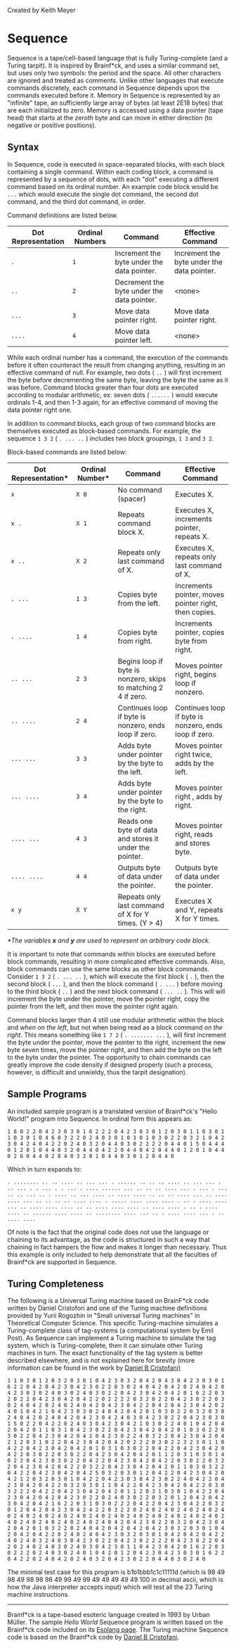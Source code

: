 Created by Keith Meyer

# Sequence

Sequence is a tape/cell-based language that is fully Turing-complete (and a Turing tarpit). It is inspired by Brainf\*ck, and uses a similar command set, but uses only two symbols: the period and the space. All other characters are ignored and treated as comments. Unlike other languages that execute commands discretely, each command in Sequence depends upon the commands executed before it. Memory in Sequence is represented by an &quot;infinite&quot; tape, an sufficiently large array of bytes (at least 2E18 bytes) that are each initialized to zero. Memory is accessed using a data pointer (tape head) that starts at the zeroth byte and can move in either direction (to negative or positive positions).

## Syntax

In Sequence, code is executed in space-separated blocks, with each block containing a single command. Within each coding block, a command is represented by a sequence of dots, with each &quot;dot&quot; executing a different command based on its ordinal number. An example code block would be `...` which would execute the single dot command, the second dot command, and the third dot command, in order.

Command definitions are listed below.

| **Dot Representation** | **Ordinal Numbers** | **Command** | **Effective Command** |
| --- | --- | --- | --- |
| `.` | `1` | Increment the byte under the data pointer. | Increment the byte under the data pointer. |
| `..` | `2` | Decrement the byte under the data pointer. | \<none\> |
| `...` | `3` | Move data pointer right. | Move data pointer right. |
| `....` | `4` | Move data pointer left. | \<none\> |

While each ordinal number has a command, the execution of the commands before it often counteract the result from changing anything, resulting in an effective command of null. For example, two dots ( `..` ) will first increment the byte before decrementing the same byte, leaving the byte the same as it was before. Command blocks greater than four dots are executed according to modular arithmetic, ex: seven dots ( `......` ) would execute ordinals 1-4, and then 1-3 again, for an effective command of moving the data pointer right one.

In addition to command blocks, each group of two command blocks are themselves executed as block-based commands. For example, the sequence `1 3 2` ( `. ... ..` ) includes two block groupings, `1 3` and `3 2`.

Block-based commands are listed below:

| **Dot Representation\*** | **Ordinal Number\*** | **Command** | **Effective Command** |
| --- | --- | --- | --- |
| `x ` | `X 0` | No command (spacer) | Executes X. |
| `x .` | `X 1` | Repeats command block X. | Executes X, increments pointer, repeats X. |
| `x ..` | `X 2` | Repeats only last command of X. | Executes X, repeats only last command of X. |
| `. ...` | `1 3` | Copies byte from the left. | Increments pointer, moves pointer right, then copies. |
| `. ....` | `1 4` | Copies byte from right. | Increments pointer, copies byte from right. |
| `.. ...` | `2 3` | Begins loop if byte is nonzero, skips to matching 2 4 if zero. | Moves pointer right, begins loop if nonzero. |
| `.. ....` | `2 4` | Continues loop if byte is nonzero, ends loop if zero. | Continues loop if byte is nonzero, ends loop if zero. |
| `... ...` | `3 3` | Adds byte under pointer by the byte to the left. | Moves pointer right twice, adds by the left. |
| `... ....` | `3 4` | Adds byte under pointer by the byte to the right. | Moves pointer right , adds by right. |
| `.... ...` | `4 3` | Reads one byte of data and stores it under the pointer. | Moves pointer right, reads and stores byte. |
| `.... ....` | `4 4` | Outputs byte of data under the pointer. | Outputs byte of data under the pointer. |
| `x y` | `X Y` | Repeats only last command of X for Y times. (Y \> 4) | Executes X and Y, repeats X for Y times. |

_\*The variables_ _**x**_ _and_ _**y**_ _are used to represent an arbitrary code block._

It is important to note that commands within blocks are executed before block commands, resulting in more complicated effective commands. Also, block commands can use the same blocks as other block commands. Consider `1 3 2` ( `. ... ..` ), which will execute the first block ( `.` ), then the second block ( `...` ), and then the block command ( `. ...` ) before moving to the third block ( `..` ) and the next block command ( `... ..` ). This will will increment the byte under the pointer, move the pointer right, copy the pointer from the left, and then move the pointer right again.

Command blocks larger than 4 still use modular arithmetic within the block and _when on the left_, but not when being read as a block command _on the right_. This means something like `1 7 2` ( `. ....... ...` ), will first increment the byte under the pointer, move the pointer to the right, increment the new byte seven times, move the pointer right, and then add the byte on the left to the byte under the pointer. The opportunity to chain commands can greatly improve the code density if designed properly (such a process, however, is difficult and unwieldy, thus the tarpit designation).

## Sample Programs

An included sample program is a translated version of Brainf\*ck&#39;s &quot;Hello World!&quot; program into Sequence. In ordinal form this appears as:

```
1 8 0 2 2 0 4 2 3 0 3 0 1 6 2 2 2 0 4 2 3 0 3 0 1 2 0 3 0 1 1 0 3 0 1 1 0 3 0 1 0 4 6 0 3 2 2 0 2 4 0 3 0 1 0 3 0 1 0 3 0 2 2 0 3 2 1 0 4 2 3 0 4 2 4 0 4 2 2 0 2 4 0 3 2 0 4 4 0 3 0 2 2 2 2 0 4 4 0 1 5 0 4 4 4 0 1 2 0 1 0 4 4 0 3 2 0 4 4 0 4 2 2 0 4 4 0 4 2 0 4 4 0 1 2 0 1 0 4 4 0 2 6 0 4 4 0 2 8 4 0 3 2 0 1 0 4 4 0 3 0 1 2 0 4 4 0
```

Which in turn expands to:

```
. ........ .. .. .... .. ... ... . ...... .. .. .. .... .. ... ... . .. ... . . ... . . ... . .... ...... ... .. .. .. .... ... . ... . ... .. .. ... .. . .... .. ... .... .. .... .... .. .. .. .... ... .. .... .... ... .. .. .. .. .... .... . ..... .... .... .... . .. . .... .... ... .. .... .... .... .. .. .... .... .... .. .... .... . .. . .... .... .. ...... .... .... .. ........ .... ... .. . .... .... ... . .. .... ....
```

Of note is the fact that the original code does not use the language or chaining to its advantage, as the code is structured in such a way that chaining in fact hampers the flow and makes it longer than necessary. Thus this example is only included to help demonstrate that all the faculties of Brainf\*ck are supported in Sequence.

## Turing Completeness

The following is a Universal Turing machine based on BrainF\*ck code written by Daniel Cristofori and one of the Turing machine definitions provided by Yurii Rogozhin in &quot;Small universal Turing machines&quot; in Theoretical Computer Science. This specific Turing-machine simulates a Turing-complete class of tag-systems (a computational system by Emil Post). As Sequence can implement a Turing machine to simulate the tag system, which is Turing-complete, then it can simulate other Turing machines in turn. The exact functionality of the tag system is better described elsewhere, and is not explained here for brevity (more information can be found in the work by [Daniel B Cristofani)](http://www.hevanet.com/cristofd/brainfuck/utm.b)

```
1 1 0 3 0 1 2 0 3 2 0 3 0 1 0 4 2 3 0 3 2 0 4 2 0 4 3 0 4 2 3 0 3 0 1 6 2 2 0 4 2 0 4 2 3 0 4 2 3 0 2 2 0 3 0 2 4 0 4 2 0 4 2 0 2 4 0 4 2 0 4 2 3 0 3 0 2 4 0 3 0 2 4 0 3 0 2 2 0 4 2 3 0 4 2 0 4 2 0 1 6 2 2 0 3 2 0 2 2 0 4 2 3 0 4 2 0 4 2 2 0 2 2 2 2 0 3 2 0 2 2 0 4 2 3 0 2 2 0 3 0 2 4 0 4 2 0 2 4 0 2 4 0 4 2 0 4 2 3 0 4 2 2 0 4 2 0 4 2 3 0 4 2 0 2 4 0 1 0 4 2 1 0 4 2 3 0 3 0 2 4 0 4 2 0 4 2 0 1 0 3 0 2 2 0 3 2 0 3 0 2 4 0 4 2 0 2 4 0 4 2 0 4 2 3 0 4 2 4 0 3 0 4 2 3 0 2 2 0 4 2 3 0 3 0 1 5 0 2 2 0 4 2 2 0 2 4 0 3 0 4 2 3 0 4 2 1 0 3 0 2 2 4 0 1 0 4 2 0 4 2 0 4 2 0 1 1 0 3 1 0 4 2 3 0 2 2 0 4 2 3 0 4 2 0 4 2 0 1 0 3 0 2 2 0 3 0 2 2 0 4 2 3 0 4 2 0 4 2 0 4 2 3 0 2 2 4 0 3 2 2 0 4 2 3 0 4 2 0 4 2 1 2 0 3 1 0 2 2 0 4 2 3 0 4 2 0 4 2 0 2 2 2 0 3 0 2 2 3 2 3 0 1 1 0 4 2 2 0 4 2 3 0 4 2 0 4 2 0 1 0 3 1 0 3 0 2 2 0 4 2 2 0 4 2 3 0 4 2 0 4 2 2 0 3 0 2 2 0 3 0 2 2 0 4 2 3 0 4 2 0 4 2 0 1 1 2 0 3 1 0 3 0 1 4 0 2 2 0 4 2 3 0 3 0 2 2 0 4 2 2 0 4 2 3 0 4 2 0 4 2 2 0 3 0 2 2 0 3 2 2 0 4 2 3 0 4 2 0 4 2 2 0 3 2 2 0 4 2 3 0 4 2 0 4 2 0 1 1 0 3 0 3 2 2 0 4 2 2 0 4 2 3 0 4 2 0 4 2 5 0 3 2 0 3 0 1 2 0 4 2 2 0 4 2 3 0 4 2 0 4 2 1 2 0 3 2 0 3 0 1 0 4 2 2 0 4 2 3 0 3 0 4 2 3 0 2 2 4 0 4 2 2 0 4 2 3 0 4 2 0 4 2 2 0 3 2 0 3 0 1 1 0 4 2 2 0 4 2 3 0 4 2 0 4 2 2 0 3 0 3 2 2 2 0 4 2 2 0 4 2 3 0 4 2 0 4 2 0 1 1 2 0 3 1 0 3 0 1 0 4 2 2 0 4 2 3 0 4 2 0 4 2 0 4 2 3 0 2 2 0 2 4 0 3 0 2 2 0 3 2 0 1 2 0 4 2 0 4 2 3 0 4 2 0 4 2 1 6 2 2 0 3 1 0 3 0 2 2 2 0 4 2 2 0 4 2 3 0 4 2 2 0 3 2 0 1 2 0 4 2 0 4 2 3 0 4 2 4 2 2 0 3 2 2 0 2 4 0 2 4 0 2 4 0 2 4 0 2 4 0 2 4 0 2 4 0 2 4 0 2 4 0 2 4 0 2 4 0 2 4 0 2 4 0 2 4 0 2 4 0 2 4 0 2 4 0 2 4 0 2 4 0 2 4 0 2 4 0 2 4 0 4 2 0 4 2 3 0 2 2 0 3 2 0 4 2 3 0 4 2 0 4 2 0 1 0 3 2 2 0 2 4 0 4 2 0 4 2 0 4 2 0 4 2 3 0 3 2 0 3 0 1 0 4 2 0 4 2 0 4 2 2 0 2 4 0 2 4 0 4 2 3 0 3 2 0 3 0 1 0 4 2 0 4 2 0 4 2 2 4 0 2 4 0 3 2 4 0 3 0 4 2 3 0 2 2 0 4 2 3 0 2 2 2 2 0 4 2 3 0 2 2 0 4 2 0 2 4 0 2 4 0 3 0 2 4 0 3 0 4 2 3 0 1 1 0 4 2 3 0 4 2 0 1 6 2 2 0 3 0 2 2 2 0 2 4 0 3 0 2 4 0 1 0 4 2 0 1 2 0 4 2 3 0 4 2 3 0 3 0 1 6 2 2 0 4 2 2 0 2 4 0 4 2 0 2 4 0 3 2 0 4 2 3 0 2 2 0 4 4 0 3 0 2 4 0
```

The minimal test case for this program is b1b1bbb1c1c11111d (which is 98 49 98 49 98 98 98 49 99 49 99 49 49 49 49 49 100 in decimal ascii, which is how the Java interpreter accepts input) which will test all the 23 Turing machine instructions.

---

Brainf\*ck is a tape-based esoteric language created in 1993 by Urban Müller. The sample *Hello World* Sequence program is written based on the Brainf\*ck code included on its [Esolang page](https://esolangs.org/wiki/brainfuck). The Turing machine Sequence code is based on the Brainf\*ck code by [Daniel B Cristofani](http://www.hevanet.com/cristofd/brainfuck/utm.b).

